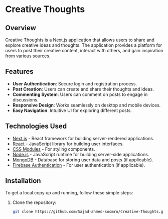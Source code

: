 # Creative Thoughts


## Overview

Creative Thoughts is a Next.js application that allows users to share and explore creative ideas and thoughts. The application provides a platform for users to post their creative content, interact with others, and gain inspiration from various sources.

## Features

- **User Authentication**: Secure login and registration process.
- **Post Creation**: Users can create and share their thoughts and ideas.
- **Commenting System**: Users can comment on posts to engage in discussions.
- **Responsive Design**: Works seamlessly on desktop and mobile devices.
- **Easy Navigation**: Intuitive UI for exploring different posts.

## Technologies Used

- [Next.js](https://nextjs.org) - React framework for building server-rendered applications.
- [React](https://reactjs.org) - JavaScript library for building user interfaces.
- [CSS Modules](https://github.com/css-modules/css-modules) - For styling components.
- [Node.js](https://nodejs.org) - JavaScript runtime for building server-side applications.
- [MongoDB](https://www.mongodb.com) - Database for storing user data and posts (if applicable).
- [Firebase Authentication](https://firebase.google.com/docs/auth) - For user authentication (if applicable).

## Installation

To get a local copy up and running, follow these simple steps:

1. Clone the repository:
   ```bash
   git clone https://github.com/Sajad-ahmed-soomro/Creative-Thoughts.git
